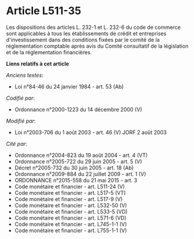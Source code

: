 # Article L511-35

Les dispositions des articles L. 232-1 et L. 232-6 du code de commerce sont applicables à tous les établissements de crédit
et entreprises d'investissement dans des conditions fixées par le comité de la réglementation comptable après avis du Comité
consultatif de la législation et de la réglementation financières.

**Liens relatifs à cet article**

_Anciens textes_:

  - Loi n°84-46 du 24 janvier 1984 - art. 53 (Ab)

_Codifié par_:

  - Ordonnance n°2000-1223 du 14 décembre 2000 (V)

_Modifié par_:

  - Loi n°2003-706 du 1 août 2003 - art. 46 (V) JORF 2 août 2003

_Cité par_:

  - Ordonnance n°2004-823 du 19 août 2004 - art. 4 (VT)
  - Ordonnance n°2005-722 du 29 juin 2005 - art. 5 (V)
  - Décret n°2005-732 du 30 juin 2005 - art. 18 (Ab)
  - Ordonnance n°2009-884 du 22 juillet 2009 - art. 1 (V)
  - ORDONNANCE n°2015-558 du 21 mai 2015 - art. 3
  - Code monétaire et financier - art. L511-24 (V)
  - Code monétaire et financier - art. L517-5 (VT)
  - Code monétaire et financier - art. L517-9 (V)
  - Code monétaire et financier - art. L532-50 (V)
  - Code monétaire et financier - art. L533-5 (VD)
  - Code monétaire et financier - art. L571-6 (VD)
  - Code monétaire et financier - art. L745-1-1 (V)
  - Code monétaire et financier - art. L755-1-1 (V)
